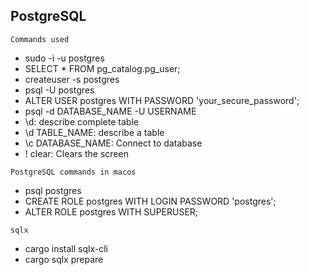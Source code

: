 ## PostgreSQL

`Commands used`

- sudo -i -u postgres
- SELECT * FROM pg_catalog.pg_user;
- createuser -s postgres
- psql -U postgres
- ALTER USER postgres WITH PASSWORD 'your_secure_password';
- psql -d DATABASE_NAME -U USERNAME
- \d: describe complete table
- \d TABLE_NAME: describe a table
- \c DATABASE_NAME: Connect to database
- \! clear: Clears the screen


`PostgreSQL commands in macos`

- psql postgres
- CREATE ROLE postgres WITH LOGIN PASSWORD 'postgres';
- ALTER ROLE postgres WITH SUPERUSER;



`sqlx`

- cargo install sqlx-cli
- cargo sqlx prepare